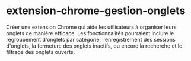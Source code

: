 # extension-chrome-gestion-onglets
Créer une extension Chrome qui aide les utilisateurs à organiser leurs onglets de manière efficace. Les fonctionnalités pourraient inclure le regroupement d'onglets par catégorie, l'enregistrement des sessions d'onglets, la fermeture des onglets inactifs, ou encore la recherche et le filtrage des onglets ouverts.
